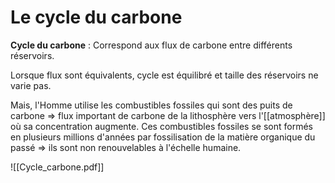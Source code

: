# Le cycle du carbone

**Cycle du carbone** : Correspond aux flux de carbone entre différents réservoirs.

Lorsque flux sont équivalents, cycle est équilibré et taille des réservoirs ne varie pas.

Mais, l'Homme utilise les combustibles fossiles qui sont des puits de carbone => flux important de carbone de la lithosphère vers l'[[atmosphère]] où sa concentration augmente. Ces combustibles fossiles se sont formés en plusieurs millions d'années par fossilisation de la matière organique du passé => ils sont non renouvelables à l'échelle humaine.

![[Cycle_carbone.pdf]]